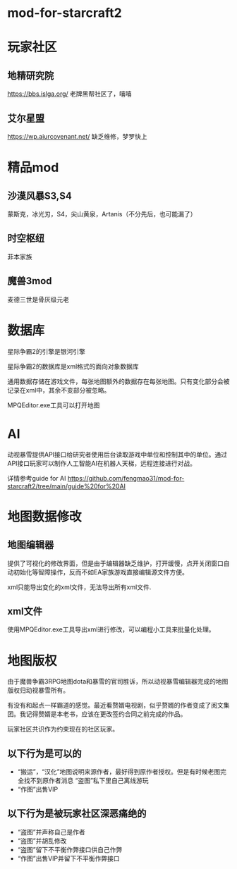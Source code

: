 # mod-for-starcraft2
# 玩家社区
## 地精研究院
https://bbs.islga.org/
老牌黑帮社区了，嘻嘻
## 艾尔星盟
https://wp.aiurcovenant.net/
缺乏维修，梦罗快上
# 精品mod
## 沙漠风暴S3,S4
蒙斯克，冰光刃，S4，尖山黄泉，Artanis（不分先后，也可能漏了）
## 时空枢纽
菲本家族
## 魔兽3mod
麦德三世是骨灰级元老
# 数据库
星际争霸2的引擎是银河引擎

星际争霸2的数据库是xml格式的面向对象数据库

通用数据存储在游戏文件，每张地图额外的数据存在每张地图。只有变化部分会被记录在xml中，其余不变部分被忽略。

MPQEditor.exe工具可以打开地图
# AI
动视暴雪提供API接口给研究者使用后台读取游戏中单位和控制其中的单位。通过API接口玩家可以制作人工智能AI在机器人天梯，远程连接进行对战。

详情参考guide for AI
https://github.com/fengmao31/mod-for-starcraft2/tree/main/guide%20for%20AI
# 地图数据修改
## 地图编辑器
提供了可视化的修改界面，但是由于编辑器缺乏维护，打开缓慢，点开关闭窗口自动初始化等智障操作，反而不如EA家族游戏直接编辑源文件方便。

xml只能导出变化的xml文件，无法导出所有xml文件.
## xml文件
使用MPQEditor.exe工具导出xml进行修改，可以编程小工具来批量化处理。

# 地图版权
由于魔兽争霸3RPG地图dota和暴雪的官司胜诉，所以动视暴雪编辑器完成的地图版权归动视暴雪所有。

有没有和起点一样霸道的感觉。最近看赘婿电视剧，似乎赘婿的作者变成了阅文集团。我记得赘婿是本老书，应该在更改签约合同之前完成的作品。

玩家社区共识作为约束现在的社区玩家。
## 以下行为是可以的

- “搬运”，“汉化”地图说明来源作者，最好得到原作者授权。但是有时候老图完全找不到原作者消息
“盗图”私下里自己离线游玩
- “作图”出售VIP
## 以下行为是被玩家社区深恶痛绝的
- “盗图”并声称自己是作者
- “盗图”并胡乱修改
- “盗图”留下不平衡作弊接口供自己作弊
- “作图”出售VIP并留下不平衡作弊接口
